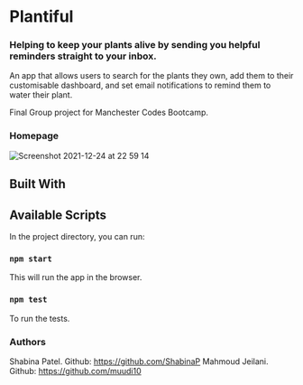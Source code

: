 # Plantiful
### Helping to keep your plants alive by sending you helpful reminders straight to your inbox.

An app that allows users to search for the plants they own, add them to their customisable dashboard, and set email notifications to remind them to water their plant. 

Final Group project for Manchester Codes Bootcamp. 

### Homepage
![Screenshot 2021-12-24 at 22 59 14](https://user-images.githubusercontent.com/79164944/147373854-08c08769-114f-4f14-9cdf-d65f3a9d065b.png)



## Built With

## Available Scripts

In the project directory, you can run:

### `npm start`
This will run the app in the browser.

### `npm test`
To run the tests.


### Authors
Shabina Patel. Github: https://github.com/ShabinaP
Mahmoud Jeilani. Github: https://github.com/muudi10

